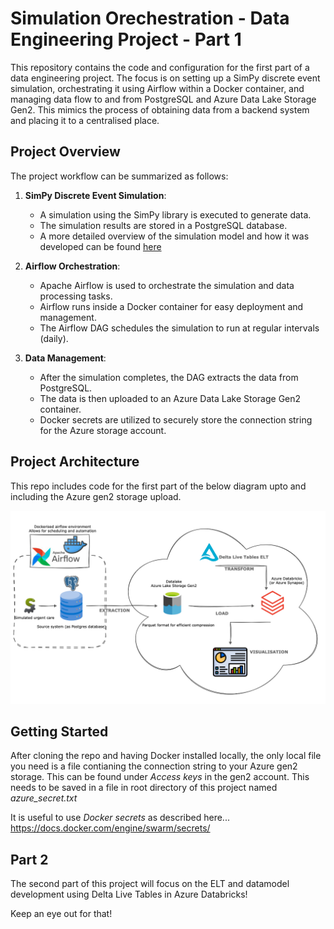 # Simulation Orechestration - Data Engineering Project - Part 1

This repository contains the code and configuration for the first part of a data engineering project. The focus is on setting up a SimPy discrete event simulation, orchestrating it using Airflow within a Docker container, and managing data flow to and from PostgreSQL and Azure Data Lake Storage Gen2. This mimics the process of obtaining data from a backend system and placing it to a centralised place.

## Project Overview

The project workflow can be summarized as follows:

1. **SimPy Discrete Event Simulation**:
   - A simulation using the SimPy library is executed to generate data.
   - The simulation results are stored in a PostgreSQL database.
   - A more detailed overview of the simulation model and how it was developed can be found [here](https://ya5s3r-discrete-event-sim-app-hello-oykuyx.streamlit.app)

2. **Airflow Orchestration**:
   - Apache Airflow is used to orchestrate the simulation and data processing tasks.
   - Airflow runs inside a Docker container for easy deployment and management.
   - The Airflow DAG schedules the simulation to run at regular intervals (daily).

3. **Data Management**:
   - After the simulation completes, the DAG extracts the data from PostgreSQL.
   - The data is then uploaded to an Azure Data Lake Storage Gen2 container.
   - Docker secrets are utilized to securely store the connection string for the Azure storage account.

## Project Architecture

This repo includes code for the first part of the below diagram upto and including the Azure gen2 storage upload.

![Project Architecture](images/sim-data-engineering-2.drawio-2.png)

## Getting Started

After cloning the repo and having Docker installed locally, the only local file you need is a file contianing the connection
string to your Azure gen2 storage. This can be found under *Access keys* in the gen2 account.
This needs to be saved in a file in root directory of this project named *azure_secret.txt*

It is useful to use *Docker secrets* as described here... https://docs.docker.com/engine/swarm/secrets/

## Part 2

The second part of this project will focus on the ELT and datamodel development using Delta Live Tables in Azure
Databricks!

Keep an eye out for that!